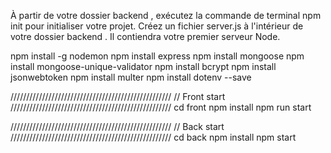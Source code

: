 À partir de votre dossier backend , exécutez la commande de terminal npm init pour initialiser votre projet.
Créez un fichier server.js à l'intérieur de votre dossier backend . Il contiendra votre premier serveur Node.

npm install -g nodemon
npm install express
npm install mongoose
npm install mongoose-unique-validator
npm install bcrypt
npm install jsonwebtoken
npm install multer
npm install dotenv --save

///////////////////////////////////////////////////
// Front start
///////////////////////////////////////////////////
cd front
npm install
npm run start

///////////////////////////////////////////////////
// Back start
///////////////////////////////////////////////////
cd back
npm install
npm start
